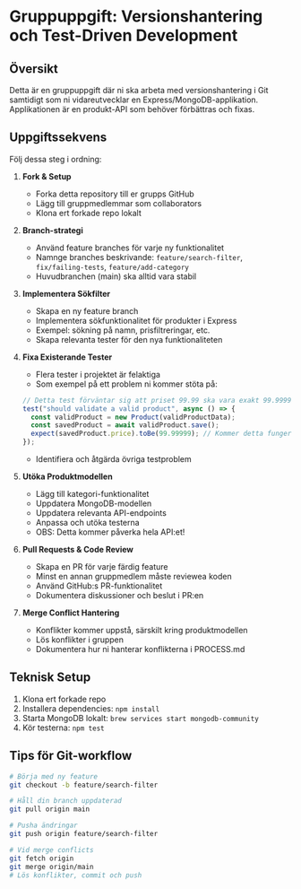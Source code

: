 # Gruppuppgift: Versionshantering och Test-Driven Development

## Översikt

Detta är en gruppuppgift där ni ska arbeta med versionshantering i Git samtidigt som ni vidareutvecklar en Express/MongoDB-applikation. Applikationen är en produkt-API som behöver förbättras och fixas.

## Uppgiftssekvens

Följ dessa steg i ordning:

1. **Fork & Setup**

   - Forka detta repository till er grupps GitHub
   - Lägg till gruppmedlemmar som collaborators
   - Klona ert forkade repo lokalt

2. **Branch-strategi**

   - Använd feature branches för varje ny funktionalitet
   - Namnge branches beskrivande: `feature/search-filter`, `fix/failing-tests`, `feature/add-category`
   - Huvudbranchen (main) ska alltid vara stabil

3. **Implementera Sökfilter**

   - Skapa en ny feature branch
   - Implementera sökfunktionalitet för produkter i Express
   - Exempel: sökning på namn, prisfiltreringar, etc.
   - Skapa relevanta tester för den nya funktionaliteten

4. **Fixa Existerande Tester**

   - Flera tester i projektet är felaktiga
   - Som exempel på ett problem ni kommer stöta på:

   ```javascript
   // Detta test förväntar sig att priset 99.99 ska vara exakt 99.99999
   test("should validate a valid product", async () => {
     const validProduct = new Product(validProductData);
     const savedProduct = await validProduct.save();
     expect(savedProduct.price).toBe(99.99999); // Kommer detta fungera? Varför/Varför inte?
   });
   ```

   - Identifiera och åtgärda övriga testproblem

5. **Utöka Produktmodellen**

   - Lägg till kategori-funktionalitet
   - Uppdatera MongoDB-modellen
   - Uppdatera relevanta API-endpoints
   - Anpassa och utöka testerna
   - OBS: Detta kommer påverka hela API:et!

6. **Pull Requests & Code Review**

   - Skapa en PR för varje färdig feature
   - Minst en annan gruppmedlem måste reviewea koden
   - Använd GitHub:s PR-funktionalitet
   - Dokumentera diskussioner och beslut i PR:en

7. **Merge Conflict Hantering**
   - Konflikter kommer uppstå, särskilt kring produktmodellen
   - Lös konflikter i gruppen
   - Dokumentera hur ni hanterar konflikterna i PROCESS.md

## Teknisk Setup

1. Klona ert forkade repo
2. Installera dependencies: `npm install`
3. Starta MongoDB lokalt: `brew services start mongodb-community`
4. Kör testerna: `npm test`

## Tips för Git-workflow

```bash
# Börja med ny feature
git checkout -b feature/search-filter

# Håll din branch uppdaterad
git pull origin main

# Pusha ändringar
git push origin feature/search-filter

# Vid merge conflicts
git fetch origin
git merge origin/main
# Lös konflikter, commit och push
```